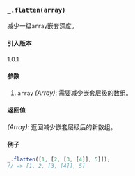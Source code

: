 ### `_.flatten(array)`[​](#_flattenarray "_flattenarray的直接链接")

减少一级`array`嵌套深度。

#### 引入版本

1.0.1

#### 参数

1.  `array` _(Array)_: 需要减少嵌套层级的数组。

#### 返回值

_(Array)_: 返回减少嵌套层级后的新数组。

#### 例子

```js
_.flatten([1, [2, [3, [4]], 5]]);
// => [1, 2, [3, [4]], 5]
```